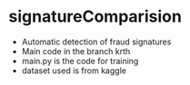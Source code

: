 # signatureComparision
- Automatic detection of fraud signatures
- Main code in the branch krth
- main.py is the code for training
- dataset used is from kaggle

